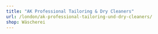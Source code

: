 ```yaml
---
title: "AK Professional Tailoring & Dry Cleaners"
url: /london/ak-professional-tailoring-und-dry-cleaners/
shop: Wäscherei
---
```

